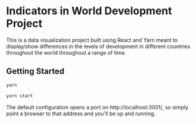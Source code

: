 # Indicators in World Development Project
This is a data visualization project built using React and Yarn meant to
display/show differences in the levels of development in different countries throughout the world throughout a range of time.

## Getting Started


```sh
yarn

yarn start
```

The default configuration opens a port on http://localhost:3001/, so simply
point a browser to that address and you'll be up and running.
